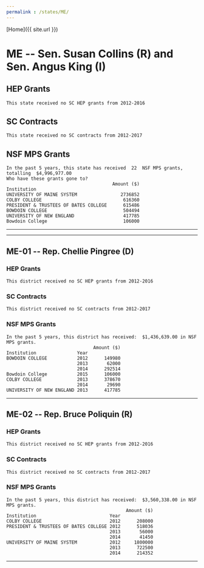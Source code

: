 ```yaml
---
permalink : /states/ME/
---
```


[Home]({{ site.url }})
# ME -- Sen. Susan Collins (R) and  Sen. Angus King (I)
## HEP Grants
```
This state received no SC HEP grants from 2012-2016
```
## SC Contracts
```
This state received no SC contracts from 2012-2017
```
## NSF MPS Grants
```
In the past 5 years, this state has received  22  NSF MPS grants, totalling  $4,996,977.00
Who have these grants gone to?
                                       Amount ($)
Institution                                      
UNIVERSITY OF MAINE SYSTEM                2736852
COLBY COLLEGE                              616360
PRESIDENT & TRUSTEES OF BATES COLLEGE      615486
BOWDOIN COLLEGE                            504494
UNIVERSITY OF NEW ENGLAND                  417785
Bowdoin College                            106000
```
---
---
## ME-01 -- Rep. Chellie Pingree (D)
### HEP Grants
```
This district received no SC HEP grants from 2012-2016
```
### SC Contracts
```
This district received no SC contracts from 2012-2017
```
### NSF MPS Grants
```
In the past 5 years, this district has received:  $1,436,639.00 in NSF MPS grants.
                                Amount ($)
Institution               Year            
BOWDOIN COLLEGE           2012      149980
                          2013       62000
                          2014      292514
Bowdoin College           2015      106000
COLBY COLLEGE             2013      378670
                          2014       29690
UNIVERSITY OF NEW ENGLAND 2013      417785
```
---
## ME-02 -- Rep. Bruce Poliquin (R)
### HEP Grants
```
This district received no SC HEP grants from 2012-2016
```
### SC Contracts
```
This district received no SC contracts from 2012-2017
```
### NSF MPS Grants
```
In the past 5 years, this district has received:  $3,560,338.00 in NSF MPS grants.
                                            Amount ($)
Institution                           Year            
COLBY COLLEGE                         2012      208000
PRESIDENT & TRUSTEES OF BATES COLLEGE 2012      518036
                                      2013       56000
                                      2014       41450
UNIVERSITY OF MAINE SYSTEM            2012     1800000
                                      2013      722500
                                      2014      214352
```
---
